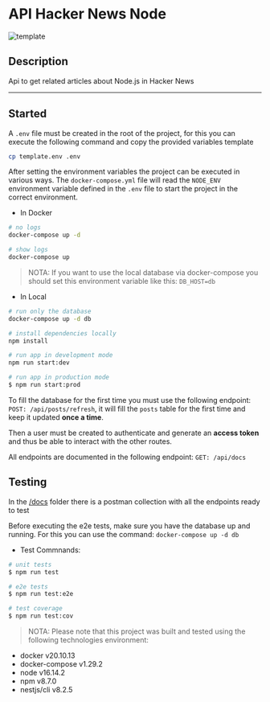 # API Hacker News Node

![template](https://repository-images.githubusercontent.com/489782685/58ad8c53-7725-4e78-82fc-eb38f95e2c76)

## Description

Api to get related articles about Node.js in Hacker News

---

## Started

A `.env` file must be created in the root of the project, for this you can execute the following command and copy the
provided variables template

```sh
cp template.env .env
```

After setting the environment variables the project can be executed in various ways. The `docker-compose.yml` file will
read the `NODE_ENV` environment variable defined in the `.env` file to start the project in the correct environment.

- In Docker

```bash
# no logs
docker-compose up -d

# show logs
docker-compose up
```

> NOTA: If you want to use the local database via docker-compose you should set this environment variable like this:
> `DB_HOST=db`

- In Local

```bash
# run only the database
docker-compose up -d db

# install dependencies locally
npm install

# run app in development mode
npm run start:dev

# run app in production mode
$ npm run start:prod
```

To fill the database for the first time you must use the following endpoint: `POST: /api/posts/refresh`, it will fill
the `posts` table for the first time and keep it updated **once a time**.

Then a user must be created to authenticate and generate an **access token** and thus be able to interact with the other
routes.

All endpoints are documented in the following endpoint: `GET: /api/docs`

## Testing

In the [/docs](/docs) folder there is a postman collection with all the endpoints ready to test

Before executing the e2e tests, make sure you have the database up and running. For this you can use the command:
`docker-compose up -d db`

- Test Commnands:

```bash
# unit tests
$ npm run test

# e2e tests
$ npm run test:e2e

# test coverage
$ npm run test:cov
```

> NOTA: Please note that this project was built and tested using the following technologies environment:

- docker v20.10.13
- docker-compose v1.29.2
- node v16.14.2
- npm v8.7.0
- nestjs/cli v8.2.5
